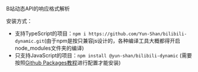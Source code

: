 B站动态API的响应格式解析

安装方式：
- 支持TypeScript的项目：`npm i https://github.com/Yun-Shan/bilibili-dynamic.git`(由于npm是按只兼容js设计的，各种编译工具大概都得开启node_modules文件夹的编译)
- 只支持JavaScript的项目：`npm install @yun-shan/bilibili-dynamic` (需要按照[Github Packages教程](https://docs.github.com/en/packages/working-with-a-github-packages-registry/working-with-the-npm-registry#installing-a-package)进行配置才能安装)
